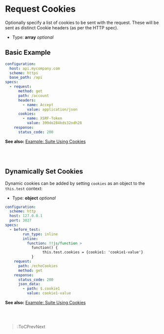 # Request Cookies

Optionally specify a list of cookies to be sent with the request. These will be sent as distinct Cookie headers (as per the HTTP spec).

- Type: **array** _optional_

## Basic Example

```yaml
configuration:
  host: api.mycompany.com
  scheme: https
  base_path: /api
specs:
  - request:
      method: get
      path: /account
      headers:
        - name: Accept
          value: application/json
      cookies:
        - name: XSRF-Token
          value: 399do284kds32odh28
    response:
      status_code: 200
```

**See also:** [Example: Suite Using Cookies](https://github.com/blossomfinance/rest-ez/blob/3f7b2f4fe69e77b4faaeefcf20ec0aa98863af51/test/cli/src/suites/cookies.suite.yml)

<br><br>

## Dynamically Set Cookies

Dynamic cookies can be added by setting `cookies` as an object to the `this.test` context:

- Type: **object** _optional_

```yaml
configuration:
  scheme: http
  host: 127.0.0.1
  port: 3027
specs:
  - before_test:
        run_type: inline
        inline:
          function: !!js/function >
            function() {
                 this.test.cookies = {cookie1: 'cookie1-value'}
            }
    request:
      path: /echoCookies
      method: get
    response:
      status_code: 200
      json_data:
        - path: $.cookie1
          value: cookie1-value
```

**See also:** [Example: Suite Using Cookies](https://github.com/blossomfinance/rest-ez/blob/3f7b2f4fe69e77b4faaeefcf20ec0aa98863af51/test/cli/src/suites/cookies.suite.yml)

<br><br>

> :ToCPrevNext